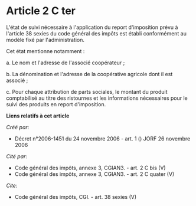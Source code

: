 # Article 2 C ter

L'état de suivi nécessaire à l'application du report d'imposition prévu à l'article 38 sexies du code général des impôts est
établi conformément au modèle fixé par l'administration. 

Cet état mentionne notamment : 

a. Le nom et l'adresse de l'associé coopérateur ; 

b. La dénomination et l'adresse de la coopérative agricole dont il est associé ; 

c. Pour chaque attribution de parts sociales, le montant du produit comptabilisé au titre des ristournes et les informations
nécessaires pour le suivi des produits en report d'imposition.

**Liens relatifs à cet article**

_Créé par_:

  - Décret n°2006-1451 du 24 novembre 2006 - art. 1 () JORF 26 novembre 2006

_Cité par_:

  - Code général des impôts, annexe 3, CGIAN3. - art. 2 C bis (V)
  - Code général des impôts, annexe 3, CGIAN3. - art. 2 C quater (V)

_Cite_:

  - Code général des impôts, CGI. - art. 38 sexies (V)
